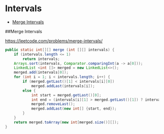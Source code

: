 # Intervals

+ [Merge Intervals](merge-intervals)

##Merge Intervals

https://leetcode.com/problems/merge-intervals/

```java
public static int[][] merge (int [][] intervals) {
    if (intervals.length <= 1)
        return intervals;
    Arrays.sort(intervals, Comparator.comparingInt(a -> a[0]));
    LinkedList <int []> merged = new LinkedList<>();
    merged.add(intervals[0]);
    for (int i = 1; i < intervals.length; i++) {
        if (merged.getLast()[1] < intervals[i][0])
            merged.addLast(intervals[i]);
        else {
            int start = merged.getLast()[0];
            int end = (intervals[i][1] > merged.getLast()[1]) ? intervals[i][1] : merged.getLast()[1];
            merged.removeLast();
            merged.addLast(new int[] {start, end});
        }
    }
    return merged.toArray(new int[merged.size()][]);
}
```